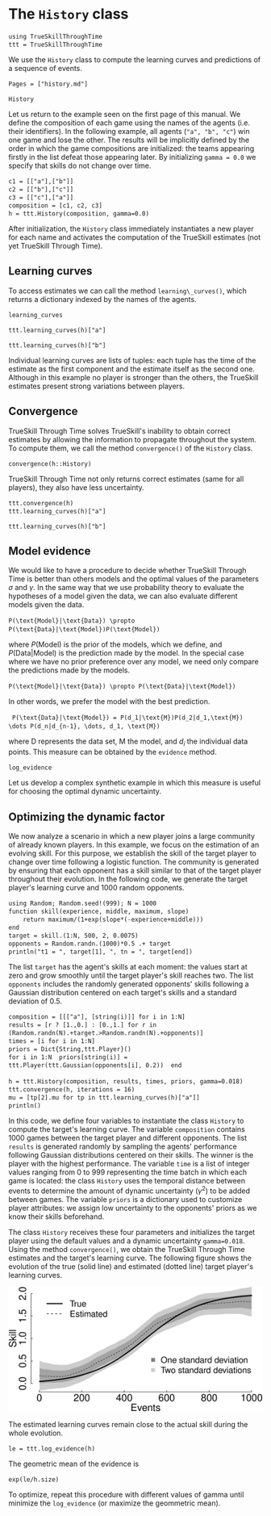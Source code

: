 # The `History` class

```@setup all
using TrueSkillThroughTime
ttt = TrueSkillThroughTime
```

We use the `History` class to compute the learning curves and predictions of a sequence of events.

```@contents
Pages = ["history.md"]
```

```@docs
History
```

Let us return to the example seen on the first page of this manual.
We define the composition of each game using the names of the agents (i.e. their identifiers).
In the following example, all agents (`"a", "b", "c"`) win one game and lose the other. 
The results will be implicitly defined by the order in which the game compositions are initialized: the teams appearing firstly in the list defeat those appearing later. 
By initializing `gamma = 0.0` we specify that skills do not change over time.

```@example all
c1 = [["a"],["b"]]
c2 = [["b"],["c"]]
c3 = [["c"],["a"]]
composition = [c1, c2, c3]
h = ttt.History(composition, gamma=0.0)
```

After initialization, the `History` class immediately instantiates a new player for each name and activates the computation of the TrueSkill estimates (not yet TrueSkill Through Time).

## Learning curves

To access estimates we can call the method `learning\_curves()`, which returns a dictionary indexed by the names of the agents.

```@docs
learning_curves
```

```@example all
ttt.learning_curves(h)["a"]
```
```@example all
ttt.learning_curves(h)["b"]
```

Individual learning curves are lists of tuples: each tuple has the time of the estimate as the first component and the estimate itself as the second one.
Although in this example no player is stronger than the others, the TrueSkill estimates present strong variations between players.

## Convergence

TrueSkill Through Time solves TrueSkill's inability to obtain correct estimates by allowing the information to propagate throughout the system.
To compute them, we call the method `convergence()` of the `History` class.

```@docs
convergence(h::History)
```


TrueSkill Through Time not only returns correct estimates (same for all players), they also have less uncertainty.

```@example all
ttt.convergence(h)
ttt.learning_curves(h)["a"]
```
```@example all
ttt.learning_curves(h)["b"]
```

## Model evidence

We would like to have a procedure to decide whether TrueSkill Through Time is better than others models and the optimal values of the parameters $\sigma$ and $\gamma$.
In the same way that we use probability theory to evaluate the hypotheses of a model given the data, we can also evaluate different models given the data.

``P(\text{Model}|\text{Data}) \propto P(\text{Data}|\text{Model})P(\text{Model})``

where $P(\text{Model})$ is the prior of the models, which we define, and $P(\text{Data}|\text{Model})$ is the prediction made by the model.
In the special case where we have no prior preference over any model, we need only compare the predictions made by the models.

``P(\text{Model}|\text{Data}) \propto P(\text{Data}|\text{Model})``

In other words, we prefer the model with the best prediction.

`` P(\text{Data}|\text{Model}) = P(d_1|\text{M})P(d_2|d_1,\text{M}) \dots P(d_n|d_{n-1}, \dots, d_1, \text{M})``

where D represents the data set, M the model, and $d_i$ the individual data points.
This measure can be obtained by the `evidence` method.

```@docs
log_evidence
```

Let us develop a complex synthetic example in which this measure is useful for choosing the optimal dynamic uncertainty.

## Optimizing the dynamic factor

We now analyze a scenario in which a new player joins a large community of already known players.
In this example, we focus on the estimation of an evolving skill.
For this purpose, we establish the skill of the target player to change over time following a logistic function.
The community is generated by ensuring that each opponent has a skill similar to that of the target player throughout their evolution. 
In the following code, we generate the target player's learning curve and 1000 random opponents. 

```@example all
using Random; Random.seed!(999); N = 1000
function skill(experience, middle, maximum, slope)
    return maximum/(1+exp(slope*(-experience+middle)))
end
target = skill.(1:N, 500, 2, 0.0075)
opponents = Random.randn.(1000)*0.5 .+ target
println("t1 = ", target[1], ", tn = ", target[end])
```

The list `target` has the agent's skills at each moment: the values start at zero and grow smoothly until the target player's skill reaches two.
The list `opponents` includes the randomly generated opponents' skills following a Gaussian distribution centered on each target's skills and a standard deviation of $0.5$.

```@example all
composition = [[["a"], [string(i)]] for i in 1:N]
results = [r ? [1.,0.] : [0.,1.] for r in (Random.randn(N).+target.>Random.randn(N).+opponents)]
times = [i for i in 1:N]
priors = Dict{String,ttt.Player}()
for i in 1:N  priors[string(i)] = ttt.Player(ttt.Gaussian(opponents[i], 0.2))  end

h = ttt.History(composition, results, times, priors, gamma=0.018)
ttt.convergence(h, iterations = 16)
mu = [tp[2].mu for tp in ttt.learning_curves(h)["a"]]
println()
```

In this code, we define four variables to instantiate the class `History` to compute the target's learning curve.
The variable `composition` contains 1000 games between the target player and different opponents.
The list `results` is generated randomly by sampling the agents' performance following Gaussian distributions centered on their skills. The winner is the player with the highest performance.
The variable `time` is a list of integer values ranging from 0 to 999 representing the time batch in which each game is located: the class `History` uses the temporal distance between events to determine the amount of dynamic uncertainty ($\gamma^2$) to be added between games.
The variable `priors` is a dictionary used to customize player attributes: we assign low uncertainty to the opponents' priors as we know their skills beforehand.

The class `History` receives these four parameters and initializes the target player using the default values and a dynamic uncertainty `gamma=0.018`.
Using the method `convergence()`, we obtain the TrueSkill Through Time estimates and the target's learning curve.
The following figure shows the evolution of the true (solid line) and estimated (dotted line) target player's learning curves.

![](../../../static/logistic0.png)

The estimated learning curves remain close to the actual skill during the whole evolution.

```@example all
le = ttt.log_evidence(h)
```

The geometric mean of the evidence is

```@example all
exp(le/h.size)
```

To optimize, repeat this procedure with different values of gamma until minimize the `log_evidence` (or maximize the geommetric mean). 


